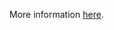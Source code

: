 More information [here](https://docs.prismacloud.io/en/enterprise-edition/policy-reference/aws-policies/aws-general-policies/ensure-that-s3-bucket-has-cross-region-replication-enabled).
